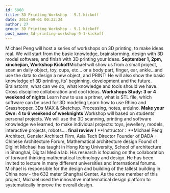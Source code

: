 ```yaml
---
id: 5868
title: 3D Printing Workshop - 9.1.kickoff
date: 2013-09-01 00:22:24
author: 27
group: 3D Printing Workshop - 9.1.kickoff
post_name: 3d-printing-workshop-9-1-kickoff
---
```


Michael Peng will host a series of workshops on 3D printing, to make ideas real. We will start from the basic knowledge, brainstorming, design with 3D model software, and finish with 3D printing your ideas. **September 1, 2pm, xinchejian, Workshop Kickoff**Michael will show us from a small project, scan an daily object, toy, cups, etc... or a body part, finger, ear, ankle...and use the data to design a new object, and PRINT! He will also show the basic knowledge of 3D printing, its' beginning, development and the future. Brainstorm, what can we do, what knowledge and tools should we have. Cross discipline collaboration and cool ideas. **Workshops Study: 3 or 4 weekend of nights** Learn how to use a pritner, what is STL file, which software can be used for 3D modeling Learn how to use Rhino and Grasshopper. 3Ds MAX & Sketchup. Processing, notes, arduino. **Make your Own: 4 to 6 weekend of weeknights** Workshop will based on students' personal projects. We will use the 3D scanning, printing and software knowledge we learned, to make individual projects: toys, jewellery, models, interactive projects, robots.... **final review** **!** **Instructor：**Michael Peng Architect, Gensler Architect Firm, Asia Tech Director Founder of DADA - Chinese Architecture Forum, Mathematical architecture design Found of DigiInt Michael has taught in Hong Kong University, School of architecture in Shanghai, Digital Media lab. His research is focusing on the collaboration of forward thinking mathematical technology and design. He has been invited to lecture in many different universities and international forums. Michael is responsible for the design and building of the tallest building in China now - the 632 meter Shanghai Center. As the core member of this project, Michael used the innovative mathematical design platform to systematically improve the overall design.